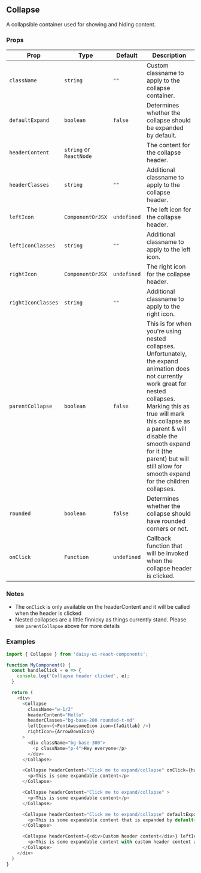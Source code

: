 ## Collapse

A collapsible container used for showing and hiding content.

### Props

| Prop               | Type                    | Default     | Description                                                                 |
| ------------------ | ----------------------- | ----------- | --------------------------------------------------------------------------- |
| `className`        | `string`                | `""`        | Custom classname to apply to the collapse container.                        |
| `defaultExpand`    | `boolean`               | `false`     | Determines whether the collapse should be expanded by default.              |
| `headerContent`    | `string` or `ReactNode` |             | The content for the collapse header.                                        |
| `headerClasses`    | `string`                | `""`        | Additional classname to apply to the collapse header.                       |
| `leftIcon`         | `ComponentOrJSX`        | `undefined` | The left icon for the collapse header.                                      |
| `leftIconClasses`  | `string`                | `""`        | Additional classname to apply to the left icon.                             |
| `rightIcon`        | `ComponentOrJSX`        | `undefined` | The right icon for the collapse header.                                     |
| `rightIconClasses` | `string`                | `""`        | Additional classname to apply to the right icon.                            |
| `parentCollapse`     | `boolean`               | `false`     | This is for when you're using nested collapses. Unfortunately, the expand animation does not currently work great for nested collapses. Marking this as true will mark this collapse as a parent & will disable the smooth expand for it (the parent) but will still allow for smooth expand for the children collapses.          |
| `rounded`          | `boolean`               | `false`     | Determines whether the collapse should have rounded corners or not.         |
| `onClick`          | `Function`              | `undefined` | Callback function that will be invoked when the collapse header is clicked. |


### Notes

* The `onClick` is only available on the headerContent and it will be called when the header is clicked
* Nested collapses are a little finnicky as things currently stand. Please see `parentCollapse` above for more details


### Examples

```javascript
import { Collapse } from 'daisy-ui-react-components';

function MyComponent() {
  const handleClick = e => {
    console.log('Collapse header clicked', e);
  }

  return (
    <div>
      <Collapse
        className="w-1/2"
        headerContent="Hello"
        headerClasses="bg-base-200 rounded-t-md"
        leftIcon={<FontAwesomeIcon icon={faGitlab} />}
        rightIcon={ArrowDownIcon}
      >
        <div className="bg-base-300">
          <p className="p-4">Hey everyone</p>
        </div>
      </Collapse>

      <Collapse headerContent="Click me to expand/collapse" onClick={handleClick}>
        <p>This is some expandable content</p>
      </Collapse>

      <Collapse headerContent="Click me to expand/collapse" >
        <p>This is some expandable content</p>
      </Collapse>

      <Collapse headerContent="Click me to expand/collapse" defaultExpand={true}>
        <p>This is some expandable content that is expanded by default</p>
      </Collapse>

      <Collapse headerContent={<div>Custom header content</div>} leftIcon={<MyCustomIcon />} className="my-custom-class">
        <p>This is some expandable content with custom header content and a custom left icon</p>
      </Collapse>
    </div>
  )
}
```